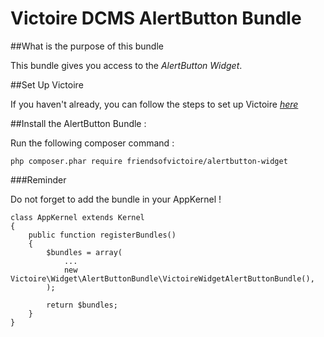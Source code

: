 Victoire DCMS AlertButton Bundle
============

##What is the purpose of this bundle

This bundle gives you access to the *AlertButton Widget*.

##Set Up Victoire

If you haven't already, you can follow the steps to set up Victoire *[here](https://github.com/Victoire/victoire/blob/master/setup.md)*

##Install the AlertButton Bundle :

Run the following composer command :

    php composer.phar require friendsofvictoire/alertbutton-widget

###Reminder

Do not forget to add the bundle in your AppKernel !

    class AppKernel extends Kernel
    {
        public function registerBundles()
        {
            $bundles = array(
                ...
                new Victoire\Widget\AlertButtonBundle\VictoireWidgetAlertButtonBundle(),
            );

            return $bundles;
        }
    }
